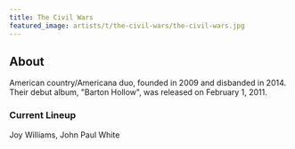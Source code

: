 ```yaml
---
title: The Civil Wars
featured_image: artists/t/the-civil-wars/the-civil-wars.jpg
---
```

## About

American country/Americana duo, founded in 2009 and disbanded in 2014. Their debut album, "Barton Hollow", was released on February 1, 2011.

### Current Lineup

Joy Williams, John Paul White

